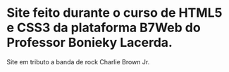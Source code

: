 # Site feito durante o curso de HTML5 e CSS3 da plataforma B7Web do Professor Bonieky Lacerda.

Site em tributo a banda de rock Charlie Brown Jr. 
